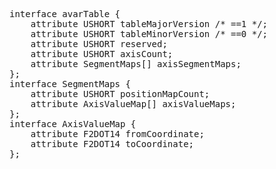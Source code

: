 <pre class='idl'>
interface avarTable {
	attribute USHORT tableMajorVersion /* ==1 */;
	attribute USHORT tableMinorVersion /* ==0 */;
	attribute USHORT reserved;
	attribute USHORT axisCount;
	attribute SegmentMaps[] axisSegmentMaps;
};
interface SegmentMaps {
	attribute USHORT positionMapCount;
	attribute AxisValueMap[] axisValueMaps;
};
interface AxisValueMap {
	attribute F2DOT14 fromCoordinate;
	attribute F2DOT14 toCoordinate;
};
</pre>
